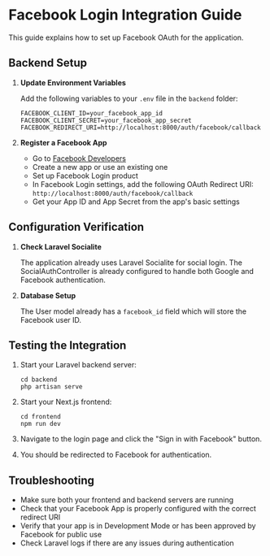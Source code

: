 # Facebook Login Integration Guide

This guide explains how to set up Facebook OAuth for the application.

## Backend Setup

1. **Update Environment Variables**

   Add the following variables to your `.env` file in the `backend` folder:

   ```
   FACEBOOK_CLIENT_ID=your_facebook_app_id
   FACEBOOK_CLIENT_SECRET=your_facebook_app_secret
   FACEBOOK_REDIRECT_URI=http://localhost:8000/auth/facebook/callback
   ```

2. **Register a Facebook App**

   - Go to [Facebook Developers](https://developers.facebook.com/)
   - Create a new app or use an existing one
   - Set up Facebook Login product
   - In Facebook Login settings, add the following OAuth Redirect URI:
     `http://localhost:8000/auth/facebook/callback`
   - Get your App ID and App Secret from the app's basic settings

## Configuration Verification

1. **Check Laravel Socialite**
   
   The application already uses Laravel Socialite for social login. The SocialAuthController is already configured to handle both Google and Facebook authentication.

2. **Database Setup**
   
   The User model already has a `facebook_id` field which will store the Facebook user ID.

## Testing the Integration

1. Start your Laravel backend server:
   ```
   cd backend
   php artisan serve
   ```

2. Start your Next.js frontend:
   ```
   cd frontend
   npm run dev
   ```

3. Navigate to the login page and click the "Sign in with Facebook" button.

4. You should be redirected to Facebook for authentication.

## Troubleshooting

- Make sure both your frontend and backend servers are running
- Check that your Facebook App is properly configured with the correct redirect URI
- Verify that your app is in Development Mode or has been approved by Facebook for public use
- Check Laravel logs if there are any issues during authentication 